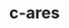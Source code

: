 ---
title: "c-ares"
layout: cache
categories: [package, develop]
meta: {"compilers": ["apple-clang@16.0.0", "gcc@11.4.0", "gcc@13.2.0"], "num_specs": 59, "num_specs_by_stack": {"e4s": 13, "hep": 12, "ml-darwin-aarch64-mps": 8, "ml-linux-aarch64-cpu": 13, "ml-linux-aarch64-cuda": 13, "ml-linux-x86_64-cpu": 13, "ml-linux-x86_64-cuda": 13, "ml-linux-x86_64-rocm": 13, "root": 59}, "oss": ["sequoia", "ubuntu22.04", "ubuntu24.04"], "platforms": ["darwin", "linux"], "stacks": ["e4s", "hep", "ml-darwin-aarch64-mps", "ml-linux-aarch64-cpu", "ml-linux-aarch64-cuda", "ml-linux-x86_64-cpu", "ml-linux-x86_64-cuda", "ml-linux-x86_64-rocm", "root"], "targets": ["aarch64", "x86_64_v3"], "versions": ["1.28.1"]}
spec_details: [{"compiler": "apple-clang@16.0.0", "hash": "2lkuyq77dv6ooy2kq6bdks5vdq7ycnjl", "os": "sequoia", "platform": "darwin", "size": "-", "stacks": ["ml-darwin-aarch64-mps", "root"], "target": "aarch64", "variants": ["build_system=cmake", "build_type=Release", "generator=make", "~ipo"], "versions": ["1.28.1"]}, {"compiler": "gcc@13.2.0", "hash": "2ygilvtzzayhm4wcavul4xidlp35wscb", "os": "ubuntu24.04", "platform": "linux", "size": "-", "stacks": ["ml-linux-aarch64-cpu", "ml-linux-aarch64-cuda", "root"], "target": "aarch64", "variants": ["build_system=cmake", "build_type=Release", "generator=make", "~ipo"], "versions": ["1.28.1"]}, {"compiler": "apple-clang@16.0.0", "hash": "2yrsy4vxl4hnn4476guc2ispedjpnpoz", "os": "sequoia", "platform": "darwin", "size": "-", "stacks": ["ml-darwin-aarch64-mps", "root"], "target": "aarch64", "variants": ["build_system=cmake", "build_type=Release", "generator=make", "~ipo"], "versions": ["1.28.1"]}, {"compiler": "gcc@11.4.0", "hash": "3mnwpaax57dd22qh4npbg6layzqmea2s", "os": "ubuntu22.04", "platform": "linux", "size": "-", "stacks": ["hep", "root"], "target": "x86_64_v3", "variants": ["build_system=cmake", "build_type=Release", "generator=make", "~ipo"], "versions": ["1.28.1"]}, {"compiler": "apple-clang@16.0.0", "hash": "45mjxhnnzmaorxxggrbgewznzpusgg7q", "os": "sequoia", "platform": "darwin", "size": "-", "stacks": ["ml-darwin-aarch64-mps", "root"], "target": "aarch64", "variants": ["build_system=cmake", "build_type=Release", "generator=make", "~ipo"], "versions": ["1.28.1"]}, {"compiler": "gcc@11.4.0", "hash": "4dzqwdma62xkor56gw65ejtpxab34s4s", "os": "ubuntu22.04", "platform": "linux", "size": "-", "stacks": ["hep", "root"], "target": "x86_64_v3", "variants": ["build_system=cmake", "build_type=Release", "generator=make", "~ipo"], "versions": ["1.28.1"]}, {"compiler": "gcc@11.4.0", "hash": "54mrh6fd5gffipue5v2ilwmwor4kxpyd", "os": "ubuntu22.04", "platform": "linux", "size": "-", "stacks": ["e4s", "root"], "target": "x86_64_v3", "variants": ["build_system=cmake", "build_type=Release", "generator=make", "~ipo"], "versions": ["1.28.1"]}, {"compiler": "gcc@11.4.0", "hash": "55uxfsnjpur47ehnkf3dzkbr3u4znbgc", "os": "ubuntu22.04", "platform": "linux", "size": "-", "stacks": ["hep", "root"], "target": "x86_64_v3", "variants": ["build_system=cmake", "build_type=Release", "generator=make", "~ipo"], "versions": ["1.28.1"]}, {"compiler": "gcc@13.2.0", "hash": "5q3tpn5igmpe55bqko73kreiafivbkb4", "os": "ubuntu24.04", "platform": "linux", "size": "-", "stacks": ["ml-linux-x86_64-cpu", "ml-linux-x86_64-cuda", "ml-linux-x86_64-rocm", "root"], "target": "x86_64_v3", "variants": ["build_system=cmake", "build_type=Release", "generator=make", "~ipo"], "versions": ["1.28.1"]}, {"compiler": "gcc@11.4.0", "hash": "6h2or4buh7lqwbqd7jlqqg2qqkb4rvvz", "os": "ubuntu22.04", "platform": "linux", "size": "-", "stacks": ["hep", "root"], "target": "x86_64_v3", "variants": ["build_system=cmake", "build_type=Release", "generator=make", "~ipo"], "versions": ["1.28.1"]}, {"compiler": "gcc@13.2.0", "hash": "75grp7zqd7q3n2n7jw5y4q55gwjzaggs", "os": "ubuntu24.04", "platform": "linux", "size": "-", "stacks": ["ml-linux-x86_64-cpu", "ml-linux-x86_64-cuda", "ml-linux-x86_64-rocm", "root"], "target": "x86_64_v3", "variants": ["build_system=cmake", "build_type=Release", "generator=make", "~ipo"], "versions": ["1.28.1"]}, {"compiler": "gcc@11.4.0", "hash": "a42lwbzxaum3oom2eeitaqcynsvcbbrl", "os": "ubuntu22.04", "platform": "linux", "size": "-", "stacks": ["e4s", "root"], "target": "x86_64_v3", "variants": ["build_system=cmake", "build_type=Release", "generator=make", "~ipo"], "versions": ["1.28.1"]}, {"compiler": "gcc@13.2.0", "hash": "altql2cjs53bxinnyfp6wj6sk5fdh3ye", "os": "ubuntu24.04", "platform": "linux", "size": "-", "stacks": ["ml-linux-aarch64-cpu", "ml-linux-aarch64-cuda", "root"], "target": "aarch64", "variants": ["build_system=cmake", "build_type=Release", "generator=make", "~ipo"], "versions": ["1.28.1"]}, {"compiler": "gcc@13.2.0", "hash": "aqd7xetksn4kn7d442umn6rhj4oji64r", "os": "ubuntu24.04", "platform": "linux", "size": "-", "stacks": ["ml-linux-aarch64-cpu", "ml-linux-aarch64-cuda", "root"], "target": "aarch64", "variants": ["build_system=cmake", "build_type=Release", "generator=make", "~ipo"], "versions": ["1.28.1"]}, {"compiler": "gcc@13.2.0", "hash": "atn4vvn24mzvwmh4qe4caoouyvixuwah", "os": "ubuntu24.04", "platform": "linux", "size": "-", "stacks": ["ml-linux-x86_64-cpu", "ml-linux-x86_64-cuda", "ml-linux-x86_64-rocm", "root"], "target": "x86_64_v3", "variants": ["build_system=cmake", "build_type=Release", "generator=make", "~ipo"], "versions": ["1.28.1"]}, {"compiler": "apple-clang@16.0.0", "hash": "bmsflx57frftq45lm27ycbbli6hf4fvv", "os": "sequoia", "platform": "darwin", "size": "-", "stacks": ["ml-darwin-aarch64-mps", "root"], "target": "aarch64", "variants": ["build_system=cmake", "build_type=Release", "generator=make", "~ipo"], "versions": ["1.28.1"]}, {"compiler": "gcc@13.2.0", "hash": "botx5ahepxcvhgxhc7iqhv2dwsbpxz4n", "os": "ubuntu24.04", "platform": "linux", "size": "-", "stacks": ["ml-linux-aarch64-cpu", "ml-linux-aarch64-cuda", "root"], "target": "aarch64", "variants": ["build_system=cmake", "build_type=Release", "generator=make", "~ipo"], "versions": ["1.28.1"]}, {"compiler": "gcc@13.2.0", "hash": "cm35vmm4qk573goloygqrzw6m2qmrvrq", "os": "ubuntu24.04", "platform": "linux", "size": "-", "stacks": ["ml-linux-aarch64-cpu", "ml-linux-aarch64-cuda", "root"], "target": "aarch64", "variants": ["build_system=cmake", "build_type=Release", "generator=make", "~ipo"], "versions": ["1.28.1"]}, {"compiler": "gcc@13.2.0", "hash": "ctkv3ym2rpvd5gisdfr3fdfowqvwgvmt", "os": "ubuntu24.04", "platform": "linux", "size": "-", "stacks": ["ml-linux-aarch64-cpu", "ml-linux-aarch64-cuda", "root"], "target": "aarch64", "variants": ["build_system=cmake", "build_type=Release", "generator=make", "~ipo"], "versions": ["1.28.1"]}, {"compiler": "gcc@11.4.0", "hash": "cwd46w6inznackasn7xb7m4tj3nwzbde", "os": "ubuntu22.04", "platform": "linux", "size": "-", "stacks": ["hep", "root"], "target": "x86_64_v3", "variants": ["build_system=cmake", "build_type=Release", "generator=make", "~ipo"], "versions": ["1.28.1"]}, {"compiler": "apple-clang@16.0.0", "hash": "cywuttemckjemnh4fultxsjdqgwsn7yk", "os": "sequoia", "platform": "darwin", "size": "-", "stacks": ["ml-darwin-aarch64-mps", "root"], "target": "aarch64", "variants": ["build_system=cmake", "build_type=Release", "generator=make", "~ipo"], "versions": ["1.28.1"]}, {"compiler": "gcc@11.4.0", "hash": "d6ckaolmbnsyns2yrje2tqqzcofp27f2", "os": "ubuntu22.04", "platform": "linux", "size": "-", "stacks": ["e4s", "root"], "target": "x86_64_v3", "variants": ["build_system=cmake", "build_type=Release", "generator=make", "~ipo"], "versions": ["1.28.1"]}, {"compiler": "gcc@11.4.0", "hash": "d6mh4wb7lvjnsvxnnuj4lvnel6ojsic4", "os": "ubuntu22.04", "platform": "linux", "size": "-", "stacks": ["e4s", "root"], "target": "x86_64_v3", "variants": ["build_system=cmake", "build_type=Release", "generator=make", "~ipo"], "versions": ["1.28.1"]}, {"compiler": "gcc@11.4.0", "hash": "dpnjpglkbmhwobehact4xs2i43iabrmn", "os": "ubuntu22.04", "platform": "linux", "size": "-", "stacks": ["e4s", "root"], "target": "x86_64_v3", "variants": ["build_system=cmake", "build_type=Release", "generator=make", "~ipo"], "versions": ["1.28.1"]}, {"compiler": "gcc@13.2.0", "hash": "gwuetakkdoeizy4miwctvfj3iiaf3yiv", "os": "ubuntu24.04", "platform": "linux", "size": "-", "stacks": ["ml-linux-x86_64-cpu", "ml-linux-x86_64-cuda", "ml-linux-x86_64-rocm", "root"], "target": "x86_64_v3", "variants": ["build_system=cmake", "build_type=Release", "generator=make", "~ipo"], "versions": ["1.28.1"]}, {"compiler": "gcc@11.4.0", "hash": "h5bhxcwinivjah7hkie35dyodgob5bff", "os": "ubuntu22.04", "platform": "linux", "size": "-", "stacks": ["e4s", "root"], "target": "x86_64_v3", "variants": ["build_system=cmake", "build_type=Release", "generator=make", "~ipo"], "versions": ["1.28.1"]}, {"compiler": "gcc@11.4.0", "hash": "hobqyjlw2dkgefsgkzuzi75xjnrnucy3", "os": "ubuntu22.04", "platform": "linux", "size": "-", "stacks": ["e4s", "root"], "target": "x86_64_v3", "variants": ["build_system=cmake", "build_type=Release", "generator=make", "~ipo"], "versions": ["1.28.1"]}, {"compiler": "gcc@13.2.0", "hash": "jbwqhf4juf2mjykohya6gpqpn6xrezik", "os": "ubuntu24.04", "platform": "linux", "size": "-", "stacks": ["ml-linux-x86_64-cpu", "ml-linux-x86_64-cuda", "ml-linux-x86_64-rocm", "root"], "target": "x86_64_v3", "variants": ["build_system=cmake", "build_type=Release", "generator=make", "~ipo"], "versions": ["1.28.1"]}, {"compiler": "apple-clang@16.0.0", "hash": "jkrhkbsehpm6ohnjt6zuncpwqv6nvmoy", "os": "sequoia", "platform": "darwin", "size": "-", "stacks": ["ml-darwin-aarch64-mps", "root"], "target": "aarch64", "variants": ["build_system=cmake", "build_type=Release", "generator=make", "~ipo"], "versions": ["1.28.1"]}, {"compiler": "gcc@13.2.0", "hash": "jtabeeirrzruoqbevbfbvk6fv2vworsh", "os": "ubuntu24.04", "platform": "linux", "size": "-", "stacks": ["ml-linux-aarch64-cpu", "ml-linux-aarch64-cuda", "root"], "target": "aarch64", "variants": ["build_system=cmake", "build_type=Release", "generator=make", "~ipo"], "versions": ["1.28.1"]}, {"compiler": "gcc@13.2.0", "hash": "kekgqpvhfpvs7td4ilyg3desohwijs3x", "os": "ubuntu24.04", "platform": "linux", "size": "-", "stacks": ["ml-linux-aarch64-cpu", "ml-linux-aarch64-cuda", "root"], "target": "aarch64", "variants": ["build_system=cmake", "build_type=Release", "generator=make", "~ipo"], "versions": ["1.28.1"]}, {"compiler": "gcc@11.4.0", "hash": "kevlnrst4ctpquhife5wgxsb4n7r2son", "os": "ubuntu22.04", "platform": "linux", "size": "-", "stacks": ["e4s", "root"], "target": "x86_64_v3", "variants": ["build_system=cmake", "build_type=Release", "generator=make", "~ipo"], "versions": ["1.28.1"]}, {"compiler": "gcc@11.4.0", "hash": "kpueljvmbmpuexlohutrvsntrzqebecc", "os": "ubuntu22.04", "platform": "linux", "size": "-", "stacks": ["e4s", "root"], "target": "x86_64_v3", "variants": ["build_system=cmake", "build_type=Release", "generator=make", "~ipo"], "versions": ["1.28.1"]}, {"compiler": "gcc@11.4.0", "hash": "l3gzc5pnitmb6hro5u42hxtli5jxhxjj", "os": "ubuntu22.04", "platform": "linux", "size": "-", "stacks": ["hep", "root"], "target": "x86_64_v3", "variants": ["build_system=cmake", "build_type=Release", "generator=make", "~ipo"], "versions": ["1.28.1"]}, {"compiler": "gcc@13.2.0", "hash": "l6vypoht3uczfobuvvcbhk4rclldbmib", "os": "ubuntu24.04", "platform": "linux", "size": "-", "stacks": ["ml-linux-x86_64-cpu", "ml-linux-x86_64-cuda", "ml-linux-x86_64-rocm", "root"], "target": "x86_64_v3", "variants": ["build_system=cmake", "build_type=Release", "generator=make", "~ipo"], "versions": ["1.28.1"]}, {"compiler": "gcc@13.2.0", "hash": "lqed2tl2fubpb2argi4nbeqhmnl3xbtg", "os": "ubuntu24.04", "platform": "linux", "size": "-", "stacks": ["ml-linux-aarch64-cpu", "ml-linux-aarch64-cuda", "root"], "target": "aarch64", "variants": ["build_system=cmake", "build_type=Release", "generator=make", "~ipo"], "versions": ["1.28.1"]}, {"compiler": "gcc@13.2.0", "hash": "m77umz3wnlupgajzokmvlrroftbpfxe5", "os": "ubuntu24.04", "platform": "linux", "size": "-", "stacks": ["ml-linux-aarch64-cpu", "ml-linux-aarch64-cuda", "root"], "target": "aarch64", "variants": ["build_system=cmake", "build_type=Release", "generator=make", "~ipo"], "versions": ["1.28.1"]}, {"compiler": "gcc@13.2.0", "hash": "n3svywhnepev5ds36rjhlw3t7tlxpei4", "os": "ubuntu24.04", "platform": "linux", "size": "-", "stacks": ["ml-linux-x86_64-cpu", "ml-linux-x86_64-cuda", "ml-linux-x86_64-rocm", "root"], "target": "x86_64_v3", "variants": ["build_system=cmake", "build_type=Release", "generator=make", "~ipo"], "versions": ["1.28.1"]}, {"compiler": "gcc@11.4.0", "hash": "njebz7lmqlxukr5fwbnbgsavmdys5c7s", "os": "ubuntu22.04", "platform": "linux", "size": "-", "stacks": ["hep", "root"], "target": "x86_64_v3", "variants": ["build_system=cmake", "build_type=Release", "generator=make", "~ipo"], "versions": ["1.28.1"]}, {"compiler": "gcc@11.4.0", "hash": "njnhzuca32sprlk6jgelmoaz7y7hv77r", "os": "ubuntu22.04", "platform": "linux", "size": "-", "stacks": ["hep", "root"], "target": "x86_64_v3", "variants": ["build_system=cmake", "build_type=Release", "generator=make", "~ipo"], "versions": ["1.28.1"]}, {"compiler": "gcc@11.4.0", "hash": "nlzmoy2ooqhscmkf5hidfqbfg5pg6bra", "os": "ubuntu22.04", "platform": "linux", "size": "-", "stacks": ["e4s", "root"], "target": "x86_64_v3", "variants": ["build_system=cmake", "build_type=Release", "generator=make", "~ipo"], "versions": ["1.28.1"]}, {"compiler": "gcc@11.4.0", "hash": "om44pkmyuiboogslxurtgtc5sgqsjktd", "os": "ubuntu22.04", "platform": "linux", "size": "-", "stacks": ["hep", "root"], "target": "x86_64_v3", "variants": ["build_system=cmake", "build_type=Release", "generator=make", "~ipo"], "versions": ["1.28.1"]}, {"compiler": "gcc@13.2.0", "hash": "p4cs7t7nnlui3fagtxbfuh3ojdhtb3xg", "os": "ubuntu24.04", "platform": "linux", "size": "-", "stacks": ["ml-linux-x86_64-cpu", "ml-linux-x86_64-cuda", "ml-linux-x86_64-rocm", "root"], "target": "x86_64_v3", "variants": ["build_system=cmake", "build_type=Release", "generator=make", "~ipo"], "versions": ["1.28.1"]}, {"compiler": "gcc@11.4.0", "hash": "pmieqr5sade3nt57xp46amyzfnwklt6o", "os": "ubuntu22.04", "platform": "linux", "size": "-", "stacks": ["e4s", "root"], "target": "x86_64_v3", "variants": ["build_system=cmake", "build_type=Release", "generator=make", "~ipo"], "versions": ["1.28.1"]}, {"compiler": "apple-clang@16.0.0", "hash": "qevtv7zp3isf5kxo6hvtown4qe4fpx5l", "os": "sequoia", "platform": "darwin", "size": "-", "stacks": ["ml-darwin-aarch64-mps", "root"], "target": "aarch64", "variants": ["build_system=cmake", "build_type=Release", "generator=make", "~ipo"], "versions": ["1.28.1"]}, {"compiler": "gcc@13.2.0", "hash": "qitxbhq2tw7k5h5chabpfskwxej4ete6", "os": "ubuntu24.04", "platform": "linux", "size": "-", "stacks": ["ml-linux-x86_64-cpu", "ml-linux-x86_64-cuda", "ml-linux-x86_64-rocm", "root"], "target": "x86_64_v3", "variants": ["build_system=cmake", "build_type=Release", "generator=make", "~ipo"], "versions": ["1.28.1"]}, {"compiler": "gcc@13.2.0", "hash": "qm3qyenkz3f4pllmjjqvos47ipi3ms6m", "os": "ubuntu24.04", "platform": "linux", "size": "-", "stacks": ["ml-linux-aarch64-cpu", "ml-linux-aarch64-cuda", "root"], "target": "aarch64", "variants": ["build_system=cmake", "build_type=Release", "generator=make", "~ipo"], "versions": ["1.28.1"]}, {"compiler": "gcc@13.2.0", "hash": "qnyhegxmucq7njgz5a5ba5l3r7bkbeed", "os": "ubuntu24.04", "platform": "linux", "size": "-", "stacks": ["ml-linux-aarch64-cpu", "ml-linux-aarch64-cuda", "root"], "target": "aarch64", "variants": ["build_system=cmake", "build_type=Release", "generator=make", "~ipo"], "versions": ["1.28.1"]}, {"compiler": "gcc@13.2.0", "hash": "r4vkezhjoinovo43ruhqbb7exj7cjfdr", "os": "ubuntu24.04", "platform": "linux", "size": "-", "stacks": ["ml-linux-x86_64-cpu", "ml-linux-x86_64-cuda", "ml-linux-x86_64-rocm", "root"], "target": "x86_64_v3", "variants": ["build_system=cmake", "build_type=Release", "generator=make", "~ipo"], "versions": ["1.28.1"]}, {"compiler": "gcc@11.4.0", "hash": "rcb74h4xqavu5qyzvz3y4n4xoa42h2bo", "os": "ubuntu22.04", "platform": "linux", "size": "-", "stacks": ["e4s", "root"], "target": "x86_64_v3", "variants": ["build_system=cmake", "build_type=Release", "generator=make", "~ipo"], "versions": ["1.28.1"]}, {"compiler": "gcc@13.2.0", "hash": "riwdb4jskpjcct7wfcifb3bi43dgskpv", "os": "ubuntu24.04", "platform": "linux", "size": "-", "stacks": ["ml-linux-x86_64-cpu", "ml-linux-x86_64-cuda", "ml-linux-x86_64-rocm", "root"], "target": "x86_64_v3", "variants": ["build_system=cmake", "build_type=Release", "generator=make", "~ipo"], "versions": ["1.28.1"]}, {"compiler": "gcc@11.4.0", "hash": "rltzlmlp6uxmenockdmwdbnutkcfpsgp", "os": "ubuntu22.04", "platform": "linux", "size": "-", "stacks": ["hep", "root"], "target": "x86_64_v3", "variants": ["build_system=cmake", "build_type=Release", "generator=make", "~ipo"], "versions": ["1.28.1"]}, {"compiler": "gcc@13.2.0", "hash": "upuydm6lk7p4rpzoffjfj3655yrjpgfx", "os": "ubuntu24.04", "platform": "linux", "size": "-", "stacks": ["ml-linux-x86_64-cpu", "ml-linux-x86_64-cuda", "ml-linux-x86_64-rocm", "root"], "target": "x86_64_v3", "variants": ["build_system=cmake", "build_type=Release", "generator=make", "~ipo"], "versions": ["1.28.1"]}, {"compiler": "apple-clang@16.0.0", "hash": "vgxafhfnbkyha7yucvnagfbugidcrut4", "os": "sequoia", "platform": "darwin", "size": "-", "stacks": ["ml-darwin-aarch64-mps", "root"], "target": "aarch64", "variants": ["build_system=cmake", "build_type=Release", "generator=make", "~ipo"], "versions": ["1.28.1"]}, {"compiler": "gcc@11.4.0", "hash": "vvy7puoyhtqzdwumsvzcsyygsub4ls5e", "os": "ubuntu22.04", "platform": "linux", "size": "-", "stacks": ["e4s", "root"], "target": "x86_64_v3", "variants": ["build_system=cmake", "build_type=Release", "generator=make", "~ipo"], "versions": ["1.28.1"]}, {"compiler": "gcc@13.2.0", "hash": "w3qf6bv3epa33n23gsuq5c6wc52ufodq", "os": "ubuntu24.04", "platform": "linux", "size": "-", "stacks": ["ml-linux-x86_64-cpu", "ml-linux-x86_64-cuda", "ml-linux-x86_64-rocm", "root"], "target": "x86_64_v3", "variants": ["build_system=cmake", "build_type=Release", "generator=make", "~ipo"], "versions": ["1.28.1"]}, {"compiler": "gcc@13.2.0", "hash": "xofm2y4eihkvjnuhdky4bc3iq46qbg46", "os": "ubuntu24.04", "platform": "linux", "size": "-", "stacks": ["ml-linux-aarch64-cpu", "ml-linux-aarch64-cuda", "root"], "target": "aarch64", "variants": ["build_system=cmake", "build_type=Release", "generator=make", "~ipo"], "versions": ["1.28.1"]}, {"compiler": "gcc@11.4.0", "hash": "zcp2ookpntw67lfggaz5ulqi2ze5vpnu", "os": "ubuntu22.04", "platform": "linux", "size": "-", "stacks": ["hep", "root"], "target": "x86_64_v3", "variants": ["build_system=cmake", "build_type=Release", "generator=make", "~ipo"], "versions": ["1.28.1"]}, {"compiler": "gcc@11.4.0", "hash": "zgyhxs2svmauu7ccqn3c7ie5ijujp234", "os": "ubuntu22.04", "platform": "linux", "size": "-", "stacks": ["hep", "root"], "target": "x86_64_v3", "variants": ["build_system=cmake", "build_type=Release", "generator=make", "~ipo"], "versions": ["1.28.1"]}]
---